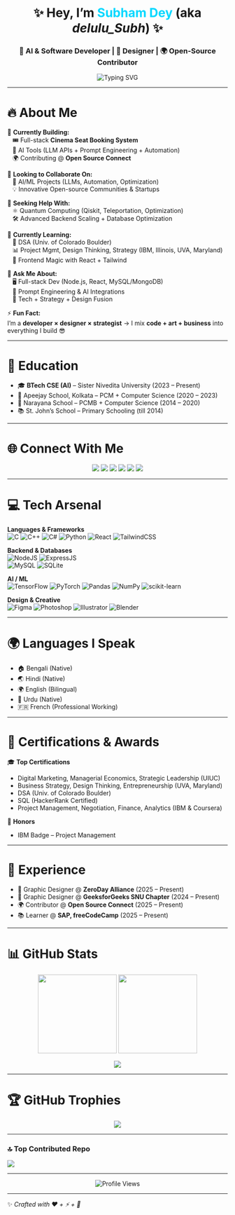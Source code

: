 <h1 align="center">✨ Hey, I’m <span style="color:#00d8ff">Subham Dey</span> (aka <i>delulu_Subh</i>) ✨</h1>
<h3 align="center">🚀 AI & Software Developer | 🎨 Designer | 🌍 Open-Source Contributor</h3>

<p align="center">
  <img src="https://readme-typing-svg.herokuapp.com?font=Fira+Code&weight=600&size=24&pause=1000&color=00D8FF&center=true&vCenter=true&width=500&lines=Code+%E2%9C%85+Design+%E2%9C%85+Business;AI+Engineer+%7C+Full+Stack+Developer;Open+Source+Lover+%7C+Creative+Strategist" alt="Typing SVG" />
</p>

---

# 🔥 About Me
🔭 **Currently Building:**  
&nbsp;&nbsp;&nbsp;🎟️ Full-stack **Cinema Seat Booking System**  
&nbsp;&nbsp;&nbsp;🤖 AI Tools (LLM APIs + Prompt Engineering + Automation)  
&nbsp;&nbsp;&nbsp;🌍 Contributing @ **Open Source Connect**  

👯 **Looking to Collaborate On:**  
&nbsp;&nbsp;&nbsp;🚀 AI/ML Projects (LLMs, Automation, Optimization)  
&nbsp;&nbsp;&nbsp;💡 Innovative Open-source Communities & Startups  

🤝 **Seeking Help With:**  
&nbsp;&nbsp;&nbsp;⚛️ Quantum Computing (Qiskit, Teleportation, Optimization)  
&nbsp;&nbsp;&nbsp;🛠️ Advanced Backend Scaling + Database Optimization  

🌱 **Currently Learning:**  
&nbsp;&nbsp;&nbsp;📘 DSA (Univ. of Colorado Boulder)  
&nbsp;&nbsp;&nbsp;📊 Project Mgmt, Design Thinking, Strategy (IBM, Illinois, UVA, Maryland)  
&nbsp;&nbsp;&nbsp;🎨 Frontend Magic with React + Tailwind  

💬 **Ask Me About:**  
&nbsp;&nbsp;&nbsp;🖥️ Full-stack Dev (Node.js, React, MySQL/MongoDB)  
&nbsp;&nbsp;&nbsp;🤖 Prompt Engineering & AI Integrations  
&nbsp;&nbsp;&nbsp;🎯 Tech + Strategy + Design Fusion  

⚡ **Fun Fact:**  
I’m a **developer × designer × strategist** → I mix **code + art + business** into everything I build 😎  

---

# 🏫 Education
- 🎓 **BTech CSE (AI)** – Sister Nivedita University (2023 – Present)  
- 🏫 Apeejay School, Kolkata – PCM + Computer Science (2020 – 2023)  
- 🏫 Narayana School – PCMB + Computer Science (2014 – 2020)  
- 📚 St. John’s School – Primary Schooling (till 2014)  

---

# 🌐 Connect With Me
<p align="center">
  <a href="https://facebook.com/delulu_subh_"><img src="https://img.shields.io/badge/Facebook-1877F2?style=for-the-badge&logo=facebook&logoColor=white"/></a>
  <a href="https://instagram.com/delulu_subh_"><img src="https://img.shields.io/badge/Instagram-E4405F?style=for-the-badge&logo=instagram&logoColor=white"/></a>
  <a href="https://linkedin.com/in/subham-dey-cs"><img src="https://img.shields.io/badge/LinkedIn-0077B5?style=for-the-badge&logo=linkedin&logoColor=white"/></a>
  <a href="https://x.com/_subham_dey_"><img src="https://img.shields.io/badge/Twitter(X)-000000?style=for-the-badge&logo=x&logoColor=white"/></a>
  <a href="mailto:sdey200406@gmail.com"><img src="https://img.shields.io/badge/Email-D14836?style=for-the-badge&logo=gmail&logoColor=white"/></a>
  <a href="https://delulu-subh.github.io/selfdescripttion/Portfolio.html"><img src="https://img.shields.io/badge/Portfolio-12100E?style=for-the-badge&logo=githubpages&logoColor=white"/></a>
</p>

---

# 💻 Tech Arsenal
<p align="center">
  
**Languages & Frameworks**  
![C](https://img.shields.io/badge/C-00599C?style=for-the-badge&logo=c&logoColor=white) 
![C++](https://img.shields.io/badge/C++-00599C?style=for-the-badge&logo=c%2B%2B&logoColor=white) 
![C#](https://img.shields.io/badge/C%23-239120?style=for-the-badge&logo=csharp&logoColor=white) 
![Python](https://img.shields.io/badge/Python-3670A0?style=for-the-badge&logo=python&logoColor=ffdd54) 
![React](https://img.shields.io/badge/React-00D9FF?style=for-the-badge&logo=react&logoColor=black) 
![TailwindCSS](https://img.shields.io/badge/TailwindCSS-06B6D4?style=for-the-badge&logo=tailwindcss&logoColor=white)  

**Backend & Databases**  
![NodeJS](https://img.shields.io/badge/Node.js-339933?style=for-the-badge&logo=node.js&logoColor=white) 
![ExpressJS](https://img.shields.io/badge/Express.js-404D59?style=for-the-badge)  
![MySQL](https://img.shields.io/badge/MySQL-4479A1?style=for-the-badge&logo=mysql&logoColor=white) 
![SQLite](https://img.shields.io/badge/SQLite-07405E?style=for-the-badge&logo=sqlite&logoColor=white)  

**AI / ML**  
![TensorFlow](https://img.shields.io/badge/TensorFlow-FF6F00?style=for-the-badge&logo=TensorFlow&logoColor=white) 
![PyTorch](https://img.shields.io/badge/PyTorch-EE4C2C?style=for-the-badge&logo=PyTorch&logoColor=white) 
![Pandas](https://img.shields.io/badge/Pandas-150458?style=for-the-badge&logo=pandas&logoColor=white) 
![NumPy](https://img.shields.io/badge/NumPy-013243?style=for-the-badge&logo=numpy&logoColor=white) 
![scikit-learn](https://img.shields.io/badge/scikit--learn-F7931E?style=for-the-badge&logo=scikit-learn&logoColor=white)  

**Design & Creative**  
![Figma](https://img.shields.io/badge/Figma-F24E1E?style=for-the-badge&logo=figma&logoColor=white) 
![Photoshop](https://img.shields.io/badge/Photoshop-31A8FF?style=for-the-badge&logo=adobephotoshop&logoColor=white) 
![Illustrator](https://img.shields.io/badge/Illustrator-FF9A00?style=for-the-badge&logo=adobeillustrator&logoColor=white) 
![Blender](https://img.shields.io/badge/Blender-F5792A?style=for-the-badge&logo=blender&logoColor=white)  

</p>

---

# 🌍 Languages I Speak
- 🏠 Bengali (Native)  
- 🌏 Hindi (Native)  
- 🌍 English (Bilingual)  
- 🕌 Urdu (Native)  
- 🇫🇷 French (Professional Working)  

---

# 📜 Certifications & Awards
🎓 **Top Certifications**  
- Digital Marketing, Managerial Economics, Strategic Leadership (UIUC)  
- Business Strategy, Design Thinking, Entrepreneurship (UVA, Maryland)  
- DSA (Univ. of Colorado Boulder)  
- SQL (HackerRank Certified)  
- Project Management, Negotiation, Finance, Analytics (IBM & Coursera)  

🏅 **Honors**  
- IBM Badge – Project Management  

---

# 💼 Experience
- 🎨 Graphic Designer @ **ZeroDay Alliance** (2025 – Present)  
- 🎨 Graphic Designer @ **GeeksforGeeks SNU Chapter** (2024 – Present)  
- 🌍 Contributor @ **Open Source Connect** (2025 – Present)  
- 📚 Learner @ **SAP, freeCodeCamp** (2025 – Present)  

---

# 📊 GitHub Stats
<p align="center">
  <img src="https://github-readme-stats.vercel.app/api?username=delulu-Subh&theme=tokyonight&hide_border=false&include_all_commits=true&count_private=true" height="180px"/>
  <img src="https://github-readme-streak-stats.herokuapp.com/?user=delulu-Subh&theme=tokyonight&hide_border=false" height="180px"/>
</p>

<p align="center">
  <img src="https://github-readme-stats.vercel.app/api/top-langs/?username=delulu-Subh&theme=tokyonight&hide_border=false&layout=compact&langs_count=8"/>
</p>

---

# 🏆 GitHub Trophies
<p align="center">
  <img src="https://github-profile-trophy.vercel.app/?username=delulu-Subh&theme=radical&no-frame=true&no-bg=true&margin-w=15"/>
</p>

---

### 🔝 Top Contributed Repo
![](https://github-contributor-stats.vercel.app/api?username=delulu-Subh&limit=5&theme=tokyonight&combine_all_yearly_contributions=true)

---

<p align="center">
  <img src="https://visitcount.itsvg.in/api?id=delulu-Subh&icon=5&color=6" alt="Profile Views"/>
</p>

---

✨ _Crafted with ❤️ + ⚡ + 🎨_
